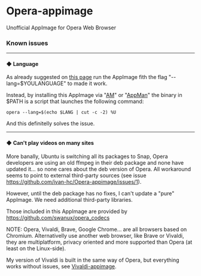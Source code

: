 # Opera-appimage
Unofficial AppImage for Opera Web Browser

### Known issues

----------------

#### ◆ Language
As already suggested on [this page](https://forums.opera.com/topic/58114/can-t-change-ui-language-no-option-display-opera-in-that-language/12) run the AppImage fith the flag "--lang=$YOULANGUAGE" to made it work.

Instead, by installing this AppImage via "[AM](https://github.com/ivan-hc/AM-Application-Manager)" or "[AppMan](https://github.com/ivan-hc/AppMan)" the binary in $PATH is a script that launches the following command:

    opera --lang=$(echo $LANG | cut -c -2) %U
And this definitelly solves the issue.

----------------

#### ◆ Can't play videos on many sites
More banally, Ubuntu is switching all its packages to Snap, Opera developers are using an old ffmpeg in their deb package and none have updated it... so none cares about the deb version of Opera. All workaround seems to point to external third-party sources (see issue https://github.com/ivan-hc/Opera-appimage/issues/1).

However, until the deb package has no fixes, I can't update a "pure" AppImage. We need additional third-party libraries.

Those included in this AppImage are provided by https://github.com/swanux/opera_codecs

NOTE: Opera, Vivaldi, Brave, Google Chrome... are all browsers based on Chromium. Alternativelly use another web browser, like Brave or Vivaldi, they are multiplatform, privacy oriented and more supported than Opera (at least on the Linux-side). 

My version of Vivaldi is built in the same way of Opera, but everything works without issues, see [Vivaldi-appimage](https://github.com/ivan-hc/Vivaldi-appimage).


